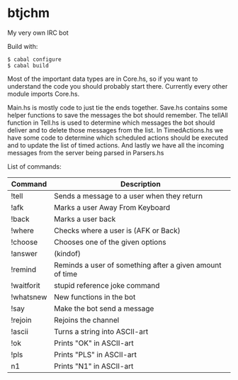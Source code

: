 btjchm
======

My very own IRC bot

Build with:
```
$ cabal configure
$ cabal build
```

Most of the important data types are in Core.hs, so if
you want to understand the code you should probably start there. 
Currently every other module imports Core.hs.

Main.hs is mostly code to just tie the ends together. Save.hs contains
some helper functions to save the messages the bot should remember.
The tellAll function in Tell.hs is used to determine which messages
the bot should deliver and to delete those messages from the list. In
TimedActions.hs we have some code to determine which scheduled
actions should be executed and to update the list of timed
actions. And lastly we have all the incoming messages from the server
being parsed in Parsers.hs

List of commands:

| Command    | Description                                               |
|------------|-----------------------------------------------------------|
| !tell      | Sends a message to a user when they return                |
| !afk       | Marks a user Away From Keyboard                           |
| !back      | Marks a user back                                         |
| !where     | Checks where a user is (AFK or Back)                      |
| !choose    | Chooses one of the given options                          |
| !answer    | (kindof)                                                  |
| !remind    | Reminds a user of something after a given amount of time  |
| !waitforit | stupid reference joke command                             |
| !whatsnew  | New functions in the bot                                  |
| !say       | Make the bot send a message                               |
| !rejoin    | Rejoins the channel                                       |
| !ascii     | Turns a string into ASCII-art                             |
| !ok        | Prints "OK" in ASCII-art                                  |
| !pls       | Prints "PLS" in ASCII-art                                 |
| n1         | Prints "N1" in ASCII-art                                  |
